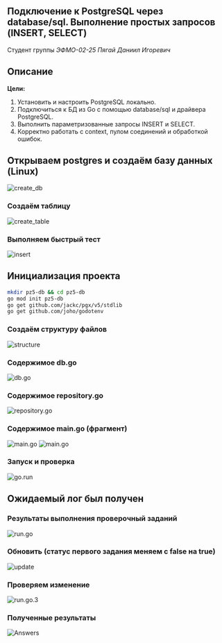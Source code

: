 ## Подключение к PostgreSQL через database/sql. Выполнение простых запросов (INSERT, SELECT)

Студент группы *ЭФМО-02-25 Пягай Даниил Игоревич*

## Описание

**Цели:**

1.	Установить и настроить PostgreSQL локально.
2.	Подключиться к БД из Go с помощью database/sql и драйвера PostgreSQL.
3.	Выполнить параметризованные запросы INSERT и SELECT.
4.	Корректно работать с context, пулом соединений и обработкой ошибок.

## Открываем postgres и создаём базу данных (Linux)

![create_db](img/create_db.png)

### Создаём таблицу

![create_table](img/create_table.png)

### Выполняем быстрый тест

![insert](img/insert.png)

## Инициализация проекта

```bash
mkdir pz5-db && cd pz5-db
go mod init pz5-db
go get github.com/jackc/pgx/v5/stdlib
go get github.com/joho/godotenv
```

### Создаём структуру файлов

![structure](img/structure.png)

### Содержимое db.go
![db.go](img/db.go.png)

### Содержимое repository.go
![repository.go](img/repository.go.png)

### Содержимое main.go (фрагмент)
![main.go](img/main.go(1).png)
![main.go](img/main.go(2).png)

### Запуск и проверка
![go.run](img/run.go.png)
## Ожидаемый лог был получен

### Результаты выполнения проверочный заданий
![run.go](img/run.go.2.png)

### Обновить (статус первого задания меняем с false на true)
![update](img/update.png)

### Проверяем изменение
![run.go.3](img/run.go.3.png)

### Полученные результаты
![Answers](img/Answers.png)
